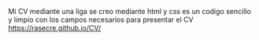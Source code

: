 Mi CV mediante una liga
se creo mediante html y css 
es un codigo sencillo y limpio con los campos necesarios para presentar el CV
https://rasecre.github.io/CV/
